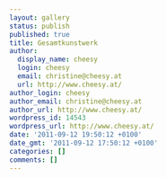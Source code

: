 ```yaml
---
layout: gallery
status: publish
published: true
title: Gesamtkunstwerk
author:
  display_name: cheesy
  login: cheesy
  email: christine@cheesy.at
  url: http://www.cheesy.at/
author_login: cheesy
author_email: christine@cheesy.at
author_url: http://www.cheesy.at/
wordpress_id: 14543
wordpress_url: http://www.cheesy.at/
date: '2011-09-12 19:50:12 +0100'
date_gmt: '2011-09-12 17:50:12 +0100'
categories: []
comments: []
---
```

<!--:de-->
<!--:--><!--:en-->
<!--:-->
